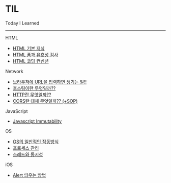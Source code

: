 # TIL
Today I Learned

---

HTML
- [HTML 기본 지식](https://github.com/parkseyoon/TIL/blob/main/HTML/basic.md)
- [HTML 폼과 유효성 검사](https://github.com/parkseyoon/TIL/blob/main/HTML/validation.md)
- [HTML 코딩 컨벤션](https://github.com/parkseyoon/TIL/blob/main/HTML/convention.md)

Network
- [브라우저에 URL을 입력하면 생기는 일!!](https://github.com/parkseyoon/TIL/blob/main/Network/browser-url-work.md)
- [호스팅이란 무엇일까??](https://github.com/parkseyoon/TIL/blob/main/Network/what-is-hosting.md)
- [HTTP란 무엇일까??](https://github.com/parkseyoon/TIL/blob/main/Network/what-is-http.md)
- [CORS란 대체 무엇일까?? (+SOP)](https://github.com/parkseyoon/TIL/blob/main/Network/what-is-CORS.md)

JavaScript
- [Javascript Immutability](https://github.com/parkseyoon/TIL/blob/main/JavaScript/immutability.md)

OS
- [OS의 일반적인 작동방식](https://github.com/parkseyoon/TIL/blob/main/OS/mechanics-of-os.md)
- [프로세스 관리](https://github.com/parkseyoon/TIL/blob/main/OS/process-management.md)
- [스레드와 동시성](https://github.com/parkseyoon/TIL/blob/main/OS/thread-and-concurrency.md)

iOS
- [Alert 띄우는 방법](https://github.com/parkseyoon/TIL/blob/main/SwiftUI/alert.md)